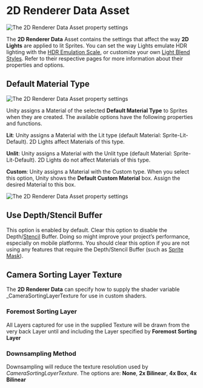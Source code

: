 # 2D Renderer Data Asset

![The 2D Renderer Data Asset property settings](Images/2D/2dRendererData_properties.png)

The __2D Renderer Data__ Asset contains the settings that affect the way __2D Lights__ are applied to lit Sprites. You can set the way Lights emulate HDR lighting with the [HDR Emulation Scale](HDREmulationScale), or customize your own [Light Blend Styles](LightBlendStyles). Refer to their respective pages for more information about their properties and options.

## Default Material Type

![The 2D Renderer Data Asset property settings](Images/2D/Default_Material_Type.png)

Unity assigns a Material of the selected __Default Material Type__ to Sprites when they are created. The available options have the following properties and functions.

__Lit__:  Unity assigns a Material with the Lit type (default Material: Sprite-Lit-Default). 2D Lights affect Materials of this type.

__Unlit__: Unity assigns a Material with the Unlit type (default Material:  Sprite-Lit-Default). 2D Lights do not affect Materials of this type.

__Custom__: Unity assigns a Material with the Custom type. When you select this  option, Unity shows the __Default Custom Material__ box. Assign the desired Material to this box.

![The 2D Renderer Data Asset property settings](Images/2D/Default_Custom_Material.png)


## Use Depth/Stencil Buffer

This option is enabled by default. Clear this option to disable the Depth/[Stencil](https://docs.unity3d.com/Manual/SL-Stencil.html) Buffer. Doing so might improve your project’s performance, especially on mobile platforms. You should clear this option if you are not using any features that require the Depth/Stencil Buffer (such as [Sprite Mask](https://docs.unity3d.com/Manual/class-SpriteMask.html)).

## Camera Sorting Layer Texture

The __2D Renderer Data__ can specify how to supply the shader variable _CameraSortingLayerTexture for use in custom shaders.

### Foremost Sorting Layer
All Layers captured for use in the supplied Texture will be drawn from the very back Layer until and including the Layer specified by __Foremost Sorting Layer__

### Downsampling Method
Downsampling will reduce the texture resolution used by _CameraSortingLayerTexture_. The options are: __None__, __2x Bilinear__, __4x Box__, __4x Bilinear__
